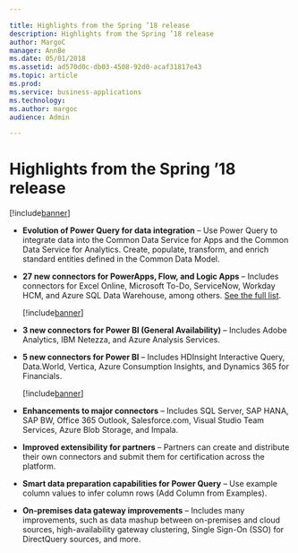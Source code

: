 ```yaml
---

title: Highlights from the Spring ’18 release
description: Highlights from the Spring ’18 release
author: MargoC
manager: AnnBe
ms.date: 05/01/2018
ms.assetid: ad570d0c-db03-4508-92d0-acaf31817e43
ms.topic: article
ms.prod: 
ms.service: business-applications
ms.technology: 
ms.author: margoc
audience: Admin

---
```


# Highlights from the Spring ’18 release 

[!include[banner](../../includes/banner.md)]

-   **Evolution of Power Query for data integration** – Use Power Query to
    integrate data into the Common Data Service for Apps and the Common Data
    Service for Analytics. Create, populate, transform, and enrich standard
    entities defined in the Common Data Model.

-   **27 new connectors for PowerApps, Flow, and Logic Apps** – Includes connectors for Excel Online, Microsoft To-Do, ServiceNow, Workday
    HCM, and Azure SQL Data Warehouse, among others. [See the full
    list](#FullList).

    [!include[banner](../../includes/public-preview.md)]


-   **3 new connectors for Power BI (General Availability)** – Includes Adobe
    Analytics, IBM Netezza, and Azure Analysis Services.

-   **5 new connectors for Power BI** – Includes HDInsight
    Interactive Query, Data.World, Vertica, Azure Consumption Insights, and
    Dynamics 365 for Financials.

    [!include[banner](../../includes/public-preview.md)]


-   **Enhancements to major connectors** – Includes SQL Server, SAP HANA, SAP
    BW, Office 365 Outlook, Salesforce.com, Visual Studio Team Services, Azure
    Blob Storage, and Impala.

-   **Improved extensibility for partners** – Partners can create and distribute
    their own connectors and submit them for certification across the platform.

-   **Smart data preparation capabilities for Power Query** – Use example column
    values to infer column rows (Add Column from Examples).

-   **On-premises data gateway improvements** – Includes many improvements, such
    as data mashup between on-premises and cloud sources, high-availability
    gateway clustering, Single Sign-On (SSO) for DirectQuery sources, and more.
